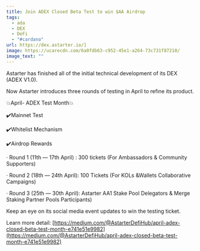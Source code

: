 ```yaml
---
title: Join ADEX Closed Beta Test to win $AA Airdrop
tags:
  - ada
  - DEX
  - DeFi
  - "#cardano"
url: https://dex.astarter.io/]
image: https://ucarecdn.com/6a0fdb63-c952-45e1-a264-73c731f87210/
image_text: ""
---
```


Astarter has finished all of the initial technical development of its DEX (ADEX V1.0).

Now Astarter introduces three rounds of testing in April to refine its product.

💥April- ADEX Test Month💥

✔️Mainnet Test

✔️Whitelist Mechanism

✔️Airdrop Rewards

· Round 1 (11th — 17th April) : 300 tickets (For Ambassadors & Community Supporters)

· Round 2 (18th — 24th April): 100 Tickets (For KOLs &Wallets Collaborative Campaigns)

· Round 3 (25th — 30th April): Astarter AA1 Stake Pool Delegators & Merge Staking Partner Pools Participants)

Keep an eye on its social media event updates to win the testing ticket.

Learn more detail: [https://medium.com/@AstarterDefiHub/april-adex-closed-beta-test-month-e741e51e9982](https://medium.com/@AstarterDefiHub/april-adex-closed-beta-test-month-e741e51e9982)
